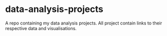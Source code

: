 # data-analysis-projects
A repo containing my data analysis projects. All project contain links to their respective data and visualisations.
